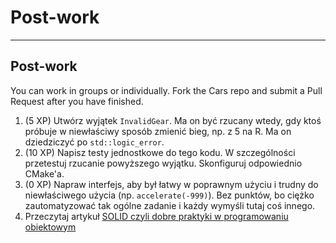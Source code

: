 <!-- .slide: data-background="#111111" -->

# Post-work

___

## Post-work

You can work in groups or individually. Fork the Cars repo and submit a Pull Request after you have finished.

1. (5 XP) Utwórz wyjątek <code>InvalidGear</code>. Ma on być rzucany wtedy, gdy ktoś próbuje w niewłaściwy sposób zmienić bieg, np. z 5 na R. Ma on dziedziczyć po `std::logic_error`.
2. (10 XP) Napisz testy jednostkowe do tego kodu. W szczególności przetestuj rzucanie powyższego wyjątku. Skonfiguruj odpowiednio CMake'a.
3. (0 XP) Napraw interfejs, aby był łatwy w poprawnym użyciu i trudny do niewłaściwego użycia (np. <code>accelerate(-999)</code>). Bez punktów, bo ciężko zautomatyzować tak ogólne zadanie i każdy wymyśli tutaj coś innego.
4. Przeczytaj artykuł [SOLID czyli dobre praktyki w programowaniu obiektowym](https://www.samouczekprogramisty.pl/solid-czyli-dobre-praktyki-w-programowaniu-obiektowym/)
